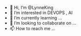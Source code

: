 - 👋 Hi, I’m @LynneKing
- 👀 I’m interested in DEVOPS , AI 
- 🌱 I’m currently learning ...
- 💞️ I’m looking to collaborate on ...
- 📫 How to reach me ...

<!---
LynneKing/LynneKing is a ✨ special ✨ repository because its `README.md` (this file) appears on your GitHub profile.
You can click the Preview link to take a look at your changes.
--->
